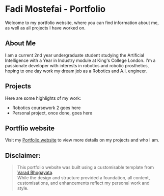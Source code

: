 # Fadi Mostefai - Portfolio
Welcome to my portfolio website, where you can find information about me, as well as all projects I have worked on.

## About Me
I am a current 2nd year undergraduate student studying the Artificial Intelligence with a Year in Industry module at King's College London. I'm a passionate developer with interests in robotics and robotic prosthetics, hoping to one day work my dream job as a Robotics and A.I. engineer. 

## Projects
Here are some highlights of my work:
- Robotics coursework 2 goes here
- Personal project, once done, goes here

## Portflio website
Visit my [Portfolio website](https://fadi-mostefai.github.io/) to view more details on my projects and who I am.


## **Disclaimer:**  
> This portfolio website was built using a customisable template from [Varad Bhogayata](https://github.com/varadbhogayata/varadbhogayata.github.io).  
> While the design and structure provided a foundation, all content, customisations, and enhancements reflect my personal work and style.